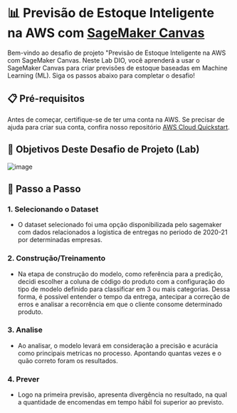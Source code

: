 # 📊 Previsão de Estoque Inteligente na AWS com [SageMaker Canvas](https://aws.amazon.com/pt/sagemaker/canvas/)

Bem-vindo ao desafio de projeto "Previsão de Estoque Inteligente na AWS com SageMaker Canvas. Neste Lab DIO, você aprenderá a usar o SageMaker Canvas para criar previsões de estoque baseadas em Machine Learning (ML). Siga os passos abaixo para completar o desafio!

## 📋 Pré-requisitos

Antes de começar, certifique-se de ter uma conta na AWS. Se precisar de ajuda para criar sua conta, confira nosso repositório [AWS Cloud Quickstart](https://github.com/digitalinnovationone/aws-cloud-quickstart).


## 🎯 Objetivos Deste Desafio de Projeto (Lab)

![image](https://github.com/digitalinnovationone/lab-aws-sagemaker-canvas-estoque/assets/730492/72f5c21f-5562-491e-aa42-2885a3184650)


## 🚀 Passo a Passo

### 1. Selecionando o Dataset

-   O dataset selecionado foi uma opção disponibilizada pelo sagemaker com dados relacionados a logistica de entregas no periodo de 2020-21 por determinadas empresas.

### 2. Construção/Treinamento

-   Na etapa de construção do modelo, como referência para a predição, decidi escolher a coluna de código do produto com a configuração do tipo de modelo definido para classificar em 3 ou mais categorias. Dessa forma, é possivel entender o tempo da entrega, antecipar a correção de erros e analisar a recorrência em que o cliente consome determinado produto.

### 3. Analise

-   Ao analisar, o modelo levará em consideração a precisão e acurácia como principais metricas no processo. Apontando quantas vezes e o quão correto foram os resultados.

### 4. Prever

-   Logo na primeira previsão, apresenta divergência no resultado, na qual a quantidade de encomendas em tempo hábil foi superior ao previsto.
